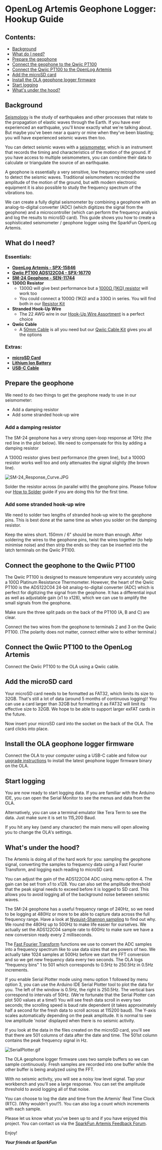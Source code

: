 # OpenLog Artemis Geophone Logger: Hookup Guide

## Contents:
- [Background](#Background)
- [What do I need?](#What-do-I-need)
- [Prepare the geophone](#Prepare-the-geophone)
- [Connect the geophone to the Qwiic PT100](#Connect-the-geophone-to-the-Qwiic-PT100)
- [Connect the Qwiic PT100 to the OpenLog Artemis](#Connect-the-Qwiic-PT100-to-the-OpenLog-Artemis)
- [Add the microSD card](#Add-the-microSD-card)
- [Install the OLA geophone logger firmware](#Install-the-OLA-geophone-logger-firmware)
- [Start logging](#Start-logging)
- [What's under the hood?](#Whats-under-the-hood)

## Background

[Seismology](https://en.wikipedia.org/wiki/Seismology) is the study of earthquakes and other processes that relate to the propagation of elastic waves through the Earth.
If you have ever experienced an earthquake, you'll know exactly what we're talking about. But maybe you've been near a quarry or mine when they've been blasting; you will have experienced
seismic waves then too.

You can detect seismic waves with a [seismometer](https://en.wikipedia.org/wiki/Seismometer), which is an instrument that records the timing and characteristics of the motion of the ground.
If you have access to multiple seismometers, you can combine their data to calculate or triangulate the source of an earthquake.

A geophone is essentially a very sensitive, low frequency microphone used to detect the seismic waves. Traditional seismometers recorded the amplitude of the motion of the ground, but with modern electronic equipment it is also possible to study the frequency spectrum of the vibrations too.

We can create a fully digital seismometer by combining a geophone with an analog-to-digital converter (ADC) (which digitizes the signal from the geophone) and a microcontroller
(which can perform the frequency analysis and log the results to microSD card). This guide shows you how to create a sophisticated seismometer / geophone logger using the
SparkFun OpenLog Artemis.

## What do I need?

### Essentials:

- **[OpenLog Artemis - SPX-15846](https://www.sparkfun.com/products/15846)**
- **[Qwiic PT100 ADS122C04 - SPX-16770](https://www.sparkfun.com/products/16770)**
- **[SM-24 Geophone - SEN-11744](https://www.sparkfun.com/products/11744)**
- **1300Ω Resistor**
  - 1300Ω will give best performance but a [1000Ω (1KΩ) resistor](https://www.sparkfun.com/products/14492) will work too
  - You could connect a 1000Ω (1KΩ) and a 330Ω in series. You will find both in our [Resistor Kit](https://www.sparkfun.com/products/10969)
- **Stranded Hook-Up Wire**
  - The 22 AWG wire in our [Hook-Up Wire Assortment](https://www.sparkfun.com/products/11375) is a perfect choice
- **Qwiic Cable**
  - A [50mm Cable](https://www.sparkfun.com/products/14426) is all you need but our [Qwiic Cable Kit](https://www.sparkfun.com/products/15081) gives you all the options

### Extras:

- **[microSD Card](https://www.sparkfun.com/products/15107)**
- **[Lithium Ion Battery](https://www.sparkfun.com/products/13813)**
- **[USB-C Cable](https://www.sparkfun.com/products/15092)**

## Prepare the geophone

We need to do two things to get the geophone ready to use in our seismometer:
- Add a damping resistor
- Add some stranded hook-up wire

### Add a damping resistor

The SM-24 geophone has a very strong open-loop response at 10Hz (the red line in the plot below). We need to compensate for this by adding a damping resistor

A 1300Ω resistor gives best performance (the green line), but a 1000Ω resistor works well too and only attenuates the signal slightly (the brown line).

![SM-24_Response_Curve.JPG](img/SM-24_Response_Curve.JPG)

Solder the resistor across (in parallel with) the geophone pins. Please follow our [How to Solder](https://learn.sparkfun.com/tutorials/how-to-solder-through-hole-soldering) guide
if you are doing this for the first time.

### Add some stranded hook-up wire

We need to solder two lengths of stranded hook-up wire to the geophone pins. This is best done at the same time as when you solder on the damping resistor.

Keep the wires short. 150mm / 6" should be more than enough. After soldering the wires to the geophone pins, twist the wires together (to help minimise noise)
and then strip the ends so they can be inserted into the latch terminals on the Qwiic PT100.

## Connect the geophone to the Qwiic PT100

The Qwiic PT100 is designed to measure temperature very accurately using a 100Ω Platinum Resistance Thermometer. However, the heart of the Qwiic PT100 is the ADS122C04
24-bit analog-to-digital converter (ADC) which is perfect for digitizing the signal from the geophone. It has a differential input as well as adjustable gain (x1 to x128), which we can use to
amplify the small signals from the geophone.

Make sure the three split pads on the back of the PT100 (A, B and C) are clear.

Connect the two wires from the geophone to terminals 2 and 3 on the Qwiic PT100. (The polarity does not matter, connect either wire to either terminal.)

## Connect the Qwiic PT100 to the OpenLog Artemis

Connect the Qwiic PT100 to the OLA using a Qwiic cable.

## Add the microSD card

Your microSD card needs to be formatted as FAT32, which limits its size to 32GB. That's still a lot of data (around 5 months of continuous logging)!
You can use a card larger than 32GB but formatting it as FAT32 will limit its effective size to 32GB. We hope to be able to support larger exFAT cards in the future.

Now insert your microSD card into the socket on the back of the OLA. The card clicks into place.

## Install the OLA geophone logger firmware

Connect the OLA to your computer using a USB-C cable and follow our [upgrade instructions](./UPGRADE.md) to install the latest geophone logger firmware binary on the OLA.

## Start logging

You are now ready to start logging data. If you are familiar with the Arduino IDE, you can open the Serial Monitor to see the menus and data from the OLA.

Alternatively, you can use a terminal emulator like Tera Term to see the data. Just make sure it is set to 115,200 Baud.

If you hit any key (send any character) the main menu will open allowing you to change the OLA's settings.

## What's under the hood?

The Artemis is doing all of the hard work for you: sampling the geophone signal, converting the samples to frequency data using a Fast Fourier Transform, and logging each reading
to microSD card.

You can adjust the gain of the ADS122C04 ADC using menu option 4. The gain can be set from x1 to x128. You can also set the amplitude threshold that the peak signal needs to exceed before it
is logged to SD card. This allows you to avoid logging all of the background noise between seismic waves.

The SM-24 geophone has a useful frequency range of 240Hz, so we need to be logging at 480Hz or more to be able to capture data across the full frequency range.
Have a look at [Nyquist-Shannon sampling](https://en.wikipedia.org/wiki/Nyquist%E2%80%93Shannon_sampling_theorem) to find out why. We round the 480Hz up to 500Hz to make life easier for ourselves.
We actually set the ADS122C04 sample rate to 600Hz to make sure we have a new conversion ready every 2 milliseconds.

The [Fast Fourier Transform](https://en.wikipedia.org/wiki/Fast_Fourier_transform) functions we use to convert the ADC samples into a frequency spectrum like to use data sizes that are powers of two.
We actually take 1024 samples at 500Hz before we start the FFT conversion and so we get new frequency data every two seconds. The OLA logs "frequency bins" 1 to 501 which corresponds to
0.5Hz to 250.5Hz in 0.5Hz increments.

If you enable Serial Plotter mode using menu option 1 followed by menu option 3, you can use the Arduino IDE Serial Plotter tool to plot the data for you. The left of the window is 0.5Hz,
the right is 250.5Hz. The vertical bars correspond to intervals of 50Hz. (We're fortunate that the Serial Plotter can plot 500 values at a time!) You will see fresh data scroll in every two
seconds; the scrolling speed is baud rate dependent (it takes approximately half a second for the fresh data to scroll across at 115200 baud). The Y-axis scales automatically depending on the peak amplitude.
It is normal to see low amplitude 'noise' displayed when there is no seismic activity.

If you look at the data in the files created on the microSD card, you'll see that there are 501 columns of data after the date and time. The 501st column contains the peak frequency signal in Hz.

![SerialPlotter.gif](img/SerialPlotter.gif)

The OLA geophone logger firmware uses two sample buffers so we can sample continuously. Fresh samples are recorded into one buffer while the other buffer is being analyzed using the FFT.

With no seismic activity, you will see a noisy low level signal. Tap your workbench and you'll see a large response. You can set the amplitude threshold to avoid logging all of that noise.

You can choose to log the date and time from the Artemis' Real Time Clock (RTC). (Why wouldn't you!?). You can also log a count which increments with each sample.

Please let us know what you've been up to and if you have enjoyed this project. You can contact us via the [SparkFun Artemis Feedback Forum](https://forum.sparkfun.com/viewforum.php?f=171&sid=40b4120c612da34b56c3892e7ac23c67).

Enjoy!

_**Your friends at SparkFun**_
